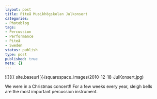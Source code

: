 ```yaml
---
layout: post
title: Piteå Musikhögskolan Julkonsert
categories:
- Photoblog
tags:
- Percussion
- Performance
- Piteå
- Sweden
status: publish
type: post
published: true
meta: {}
---
```


![]({{ site.baseurl }}/squarespace_images/2010-12-18-JulKonsert.jpg) 

We were in a Christmas concert!! For a few weeks every year, sleigh bells are the most important percussion instrument.
